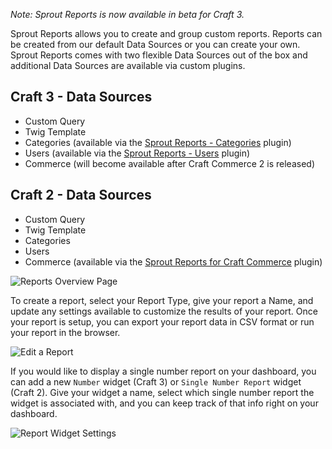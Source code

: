 _Note: Sprout Reports is now available in beta for Craft 3._

Sprout Reports allows you to create and group custom reports. Reports can be created from our default Data Sources or you can create your own. Sprout Reports comes with two flexible Data Sources out of the box and additional Data Sources are available via custom plugins.

## Craft 3 - Data Sources

- Custom Query
- Twig Template
- Categories (available via the [Sprout Reports - Categories](https://github.com/barrelstrength/craft-sprout-reports-categories) plugin)
- Users (available via the [Sprout Reports - Users](https://github.com/barrelstrength/craft-sprout-reports-users) plugin)
- Commerce (will become available after Craft Commerce 2 is released)

## Craft 2 - Data Sources

- Custom Query
- Twig Template
- Categories
- Users
- Commerce (available via the [Sprout Reports for Craft Commerce](https://sprout.barrelstrengthdesign.com/content/docs/SproutReportsCommerce-0.6.1.zip) plugin)

![Reports Overview Page](/content/plugins/reports-overview.png)

To create a report, select your Report Type, give your report a Name, and update any settings available to customize the results of your report.  Once your report is setup, you can export your report data in CSV format or run your report in the browser.

![Edit a Report]({asset:4904:url})

If you would like to display a single number report on your dashboard, you can add a new `Number` widget (Craft 3) or `Single Number Report` widget (Craft 2).  Give your widget a name, select which single number report the widget is associated with, and you can keep track of that info right on your dashboard.

![Report Widget Settings](/content/plugins/reports-widget-settings.png)
